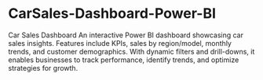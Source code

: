 # CarSales-Dashboard-Power-BI
Car Sales Dashboard An interactive Power BI dashboard showcasing car sales insights. Features include KPIs, sales by region/model, monthly trends, and customer demographics. With dynamic filters and drill-downs, it enables businesses to track performance, identify trends, and optimize strategies for growth.
